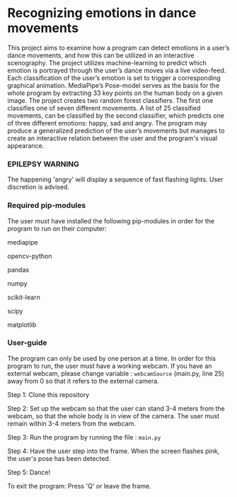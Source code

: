 # Recognizing emotions in dance movements

This project aims to examine how a program can detect emotions in a user’s dance movements, and how this can be utilized in an interactive scenography. The project utilizes machine-learning to predict which emotion is portrayed through the user’s dance moves via a live video-feed. Each classification of the user’s emotion is set to trigger a corresponding graphical animation. MediaPipe’s Pose-model serves as the basis for the whole program by extracting 33 key points on the human body on a given image. The project creates two random forest classifiers. The first one classifies one of seven different movements. A list of 25 classified movements, can be classified by the second classifier, which predicts one of three different emotions: happy, sad and angry. The program may produce a generalized prediction of the user’s movements but manages to create an interactive relation between the user and the program's visual appearance. 

 ###  EPILEPSY WARNING ###

The happening 'angry' will display a sequence of fast flashing lights. User discretion is advised.

### Required pip-modules ###

The user must have installed the following pip-modules in order for the program to run on their computer:

mediapipe

opencv-python 

pandas 

numpy

scikit-learn

scipy

matplotlib

### User-guide ###
 
The program can only be used by one person at a time.
In order for this program to run, the user must have a working webcam. If you have an external webcam, please change variable  :  `webcamSource` (main.py, line 25) away from 0 so that it refers to the external camera.

Step 1: Clone this repository

Step 2: Set up the webcam so that the user can stand 3-4 meters from the webcam, so that the whole body is in view of the camera. The user must remain within 3-4 meters from the webcam.

Step 3: Run the program by running the file :  `main.py`

Step 4: Have the user step into the frame. When the screen flashes pink, the user's pose has been detected.

Step 5: Dance!

To exit the program: Press 'Q' or leave the frame.

